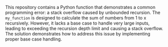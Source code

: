 This repository contains a Python function that demonstrates a common programming error: a stack overflow caused by unbounded recursion. The `my_function` is designed to calculate the sum of numbers from 1 to x recursively. However, it lacks a base case to handle very large inputs, leading to exceeding the recursion depth limit and causing a stack overflow. The solution demonstrates how to address this issue by implementing proper base case handling.